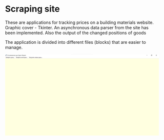 # Scraping site
These are applications for tracking prices on a building materials website. Graphic cover - Tkinter.
An asynchronous data parser from the site has been implemented.
Also the output of the changed positions of goods

The application is divided into different files (blocks) that are easier to manage.

![Alt text](https://github.com/FeltsAzn/Karat_prices/blob/master/ScreenShots/img.png)

